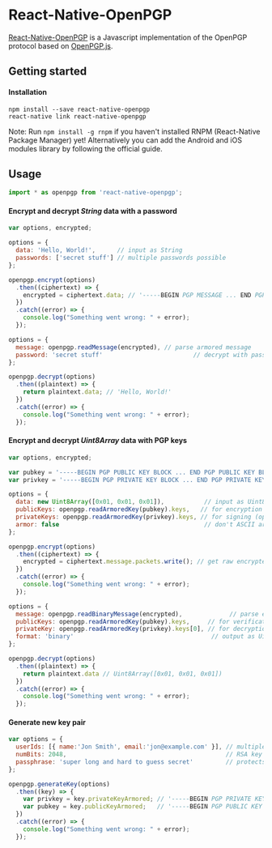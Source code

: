 React-Native-OpenPGP
==========

[React-Native-OpenPGP](http://openpgpjs.org/) is a Javascript implementation of the OpenPGP protocol based on [OpenPGP.js](https://github.com/openpgpjs/openpgpjs).


## Getting started

#### Installation

    npm install --save react-native-openpgp
    react-native link react-native-openpgp

Note: Run `npm install -g rnpm` if you haven't installed RNPM (React-Native Package Manager) yet!
Alternatively you can add the Android and iOS modules library by following the official guide.

## Usage

```js
import * as openpgp from 'react-native-openpgp';
```

#### Encrypt and decrypt *String* data with a password

```js
var options, encrypted;

options = {
  data: 'Hello, World!',      // input as String
  passwords: ['secret stuff'] // multiple passwords possible
};

openpgp.encrypt(options)
  .then((ciphertext) => {
    encrypted = ciphertext.data; // '-----BEGIN PGP MESSAGE ... END PGP MESSAGE-----'
  })
  .catch((error) => {
    console.log("Something went wrong: " + error);
  });
```

```js
options = {
  message: openpgp.readMessage(encrypted), // parse armored message
  password: 'secret stuff'                         // decrypt with password
};

openpgp.decrypt(options)
  .then((plaintext) => {
    return plaintext.data; // 'Hello, World!'
  })
  .catch((error) => {
    console.log("Something went wrong: " + error);
  });
```

#### Encrypt and decrypt *Uint8Array* data with PGP keys

```js
var options, encrypted;

var pubkey = '-----BEGIN PGP PUBLIC KEY BLOCK ... END PGP PUBLIC KEY BLOCK-----';
var privkey = '-----BEGIN PGP PRIVATE KEY BLOCK ... END PGP PRIVATE KEY BLOCK-----';

options = {
  data: new Uint8Array([0x01, 0x01, 0x01]),           // input as Uint8Array
  publicKeys: openpgp.readArmoredKey(pubkey).keys,   // for encryption
  privateKeys: openpgp.readArmoredKey(privkey).keys, // for signing (optional)
  armor: false                                        // don't ASCII armor
};

openpgp.encrypt(options)
  .then((ciphertext) => {
    encrypted = ciphertext.message.packets.write(); // get raw encrypted packets as Uint8Array
  })
  .catch((error) => {
    console.log("Something went wrong: " + error);
  });
```

```js
options = {
  message: openpgp.readBinaryMessage(encrypted),             // parse encrypted bytes
  publicKeys: openpgp.readArmoredKey(pubkey).keys,     // for verification (optional)
  privateKey: openpgp.readArmoredKey(privkey).keys[0], // for decryption
  format: 'binary'                                      // output as Uint8Array
};

openpgp.decrypt(options)
  .then((plaintext) => {
    return plaintext.data // Uint8Array([0x01, 0x01, 0x01])
  })
  .catch((error) => {
    console.log("Something went wrong: " + error);
  });
```

#### Generate new key pair

```js
var options = {
  userIds: [{ name:'Jon Smith', email:'jon@example.com' }], // multiple user IDs
  numBits: 2048,                                            // RSA key size
  passphrase: 'super long and hard to guess secret'         // protects the private key
};

openpgp.generateKey(options)
  .then((key) => {
    var privkey = key.privateKeyArmored; // '-----BEGIN PGP PRIVATE KEY BLOCK ... '
    var pubkey = key.publicKeyArmored;   // '-----BEGIN PGP PUBLIC KEY BLOCK ... '
  })
  .catch((error) => {
    console.log("Something went wrong: " + error);
  });

```
